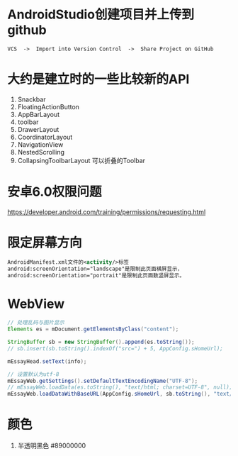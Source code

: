 # AndroidStudio创建项目并上传到github

`VCS  ->  Import into Version Control  ->  Share Project on GitHub`

# 大约是建立时的一些比较新的API

1. Snackbar
2. FloatingActionButton
3. AppBarLayout
4. toolbar
5. DrawerLayout
6. CoordinatorLayout
7. NavigationView
8. NestedScrolling
9. CollapsingToolbarLayout 可以折叠的Toolbar

# 安卓6.0权限问题

https://developer.android.com/training/permissions/requesting.html

# 限定屏幕方向

``` xml
AndroidManifest.xml文件的<activity/>标签
android:screenOrientation="landscape"是限制此页面横屏显示，
android:screenOrientation="portrait"是限制此页面数竖屏显示。
```

# WebView

``` java
// 处理乱码与图片显示
Elements es = mDocument.getElementsByClass("content");

StringBuffer sb = new StringBuffer().append(es.toString());
// sb.insert(sb.toString().indexOf("src=") + 5, AppConfig.sHomeUrl);

mEssayHead.setText(info);

// 设置默认为utf-8
mEssayWeb.getSettings().setDefaultTextEncodingName("UTF-8");
// mEssayWeb.loadData(es.toString(), "text/html; charset=UTF-8", null);
mEssayWeb.loadDataWithBaseURL(AppConfig.sHomeUrl, sb.toString(), "text/html", "UTF-8", null);
```

# 颜色

1. 半透明黑色 #89000000
